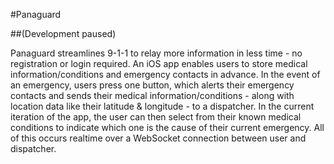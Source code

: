 #Panaguard

##(Development paused)

Panaguard streamlines 9-1-1 to relay more information in less time - no registration or login required. An iOS app enables users to store medical information/conditions and emergency contacts in advance. In the event of an emergency, users press one button, which alerts their emergency contacts and sends their medical information/conditions - along with location data like their latitude & longitude - to a dispatcher. In the current iteration of the app, the user can then select from their known medical conditions to indicate which one is the cause of their current emergency. All of this occurs realtime over a WebSocket connection between user and dispatcher.
